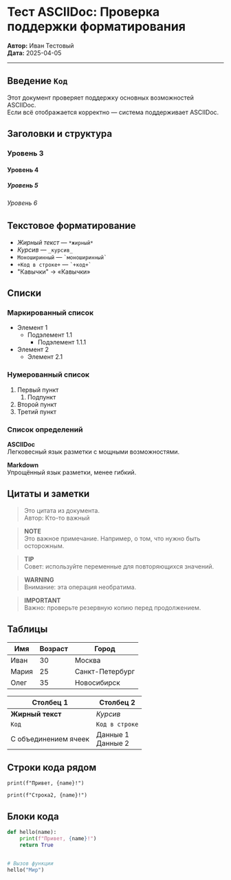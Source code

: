 # Тест ASCIIDoc: Проверка поддержки форматирования

**Автор:** Иван Тестовый  
**Дата:** 2025-04-05

---

## Введение `Код`  

Этот документ проверяет поддержку основных возможностей ASCIIDoc.  
Если всё отображается корректно — система поддерживает ASCIIDoc.

## Заголовки и структура

### Уровень 3

#### Уровень 4
##### Уровень 5
###### Уровень 6

## Текстовое форматирование

- *Жирный текст* — `*жирный*`
- _Курсив_ — `_курсив_`
- `Моноширинный` — `` `моноширинный` ``
- `+Код в строке+` — `` `+код+` ``
- "Кавычки" → «Кавычки»

## Списки

### Маркированный список

- Элемент 1
  - Подэлемент 1.1
    - Подэлемент 1.1.1
- Элемент 2
  - Элемент 2.1

### Нумерованный список

1. Первый пункт
   1. Подпункт
2. Второй пункт
3. Третий пункт

### Список определений

**ASCIIDoc**  
Легковесный язык разметки с мощными возможностями.

**Markdown**  
Упрощённый язык разметки, менее гибкий.

## Цитаты и заметки

> Это цитата из документа.  
> Автор: Кто-то важный

> **NOTE**  
> Это важное примечание. Например, о том, что нужно быть осторожным.

> **TIP**  
> Совет: используйте переменные для повторяющихся значений.

> **WARNING**  
> Внимание: эта операция необратима.

> **IMPORTANT**  
> Важно: проверьте резервную копию перед продолжением.

## Таблицы

| Имя   | Возраст | Город            |
|-------|--------|------------------|
| Иван  | 30     | Москва           |
| Мария | 25     | Санкт-Петербург |
| Олег  | 35     | Новосибирск      |

| Столбец 1             | Столбец 2         |
|------------------------|-------------------|
| **Жирный текст**       | *Курсив*          |
| `Код`                  | `Код в строке`    |
| С объединением ячеек   | Данные 1<br>Данные 2 |

## Строки кода рядом
`print(f"Привет, {name}!")`

`print(f"Строка2, {name}!")`

## Блоки кода

```python
def hello(name):
    print(f"Привет, {name}!")
    return True


# Вызов функции
hello("Мир")

